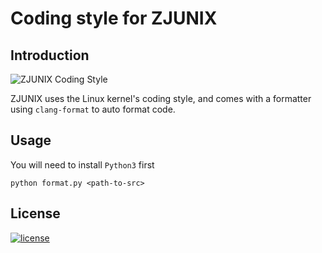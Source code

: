 # Coding style for ZJUNIX

## Introduction

![ZJUNIX Coding Style](https://img.shields.io/badge/ZJUNIX-Bootloader-blue.svg)

ZJUNIX uses the Linux kernel's coding style, and comes with a formatter using `clang-format` to auto format code.

## Usage

You will need to install `Python3` first

```shell
python format.py <path-to-src>
```

## License

[![license](https://img.shields.io/badge/License-MIT-blue.svg)](./LICENSE)